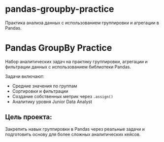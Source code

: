 # pandas-groupby-practice
Практика анализа данных с использованием группировки и агрегации в Pandas.
# Pandas GroupBy Practice

Набор аналитических задач на практику группировки, агрегации и фильтрации данных с использованием библиотеки Pandas.

Задачи включают:
- Средние значения по группам
- Сортировки и фильтрации
- Создание собственных метрик через `.assign()`
- Аналитику уровня Junior Data Analyst

## Цель проекта:
Закрепить навык группировки в Pandas через реальные задачи и подготовить основу для более сложных аналитических кейсов.


